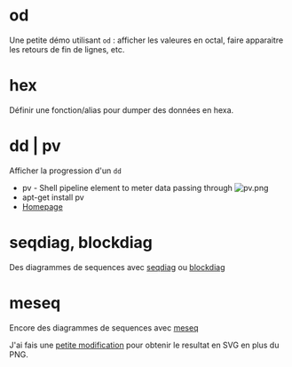 od
==

Une petite démo utilisant `od` : afficher les valeures en octal, faire apparaitre les retours de fin de lignes, etc.

hex
===

Définir une fonction/alias pour dumper des données en hexa.

dd | pv
=======

Afficher la progression d'un `dd`

 * pv - Shell pipeline element to meter data passing through
![pv.png](http://www.ivarch.com/programs/images/pv.png "pv.png")
 * apt-get install pv 
 * [Homepage](http://www.ivarch.com/programs/pv.shtml)

seqdiag, blockdiag
==================

Des diagrammes de sequences avec [seqdiag](http://blockdiag.com/en/seqdiag/index.html) ou [blockdiag](http://blockdiag.com/)

meseq
=====

Encore des diagrammes de sequences avec [meseq](https://github.com/goeb/meseq/)

J'ai fais une [petite modification](https://github.com/goeb/meseq/compare/master...tst2005:master) pour obtenir le resultat en SVG en plus du PNG.


